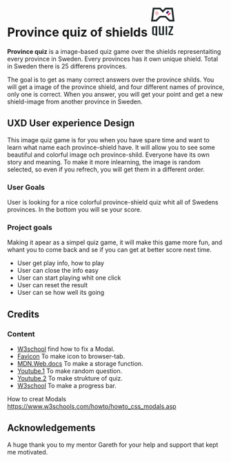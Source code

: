 # Province quiz of shields ![Logo](assets/images/logo.png)

**Province quiz** is a image-based quiz game over the shields representaiting every province in Sweden. Every provinces has it own unique shield. Total in Sweden there is 25 differens provinces.

The goal is to get as many correct answers over the province shilds. You will get a image of the province shield, and four different names of province, only one is correct. When you answer, you will get your point and get a new shield-image from another province in Sweden.


## UXD User experience Design

This image quiz game is for you when you have spare time and want to learn what name each province-shield have. It will allow you to see some beautiful and colorful image och province-shild. Everyone have its own story and meaning. To make it more inlearning, the image is random selected, so even if you refrech, you will get them in a different order.

### User Goals

User is looking for a nice colorful province-shield quiz whit all of Swedens provinces. In the bottom you will se your score.

### Project goals

Making it apear as a simpel quiz game, it will make this game more fun, and whant you to come back and se if you can get at better score next time.

- User get play info, how to play
- User can close the info easy
- User can start playing whit one click
- User can reset the result
- User can se how well its going

## Credits

### Content

- [W3school](https://www.w3schools.com/) find how to fix a Modal.
- [Favicon](http://favicon.io/) To make icon to browser-tab.
- [MDN.Web.docs](https://developer.mozilla.org/en-US/docs/Web/API/Storage) To make a storage function.
- [Youtube.1](https://www.youtube.com/watch?v=ykszkgydoG4&list=FLruW0TYzckk7aRMpw8_TgFg&index=1) To make random question.
- [Youtube.2](https://www.youtube.com/watch?v=R1S_NhKkvGA) To make strukture of quiz.
- [W3school](https://www.w3schools.com/howto/tryit.asp?filename=tryhow_js_progressbar_3) To make a progress bar.

How to creat Modals
https://www.w3schools.com/howto/howto_css_modals.asp

## Acknowledgements

A huge thank you to my mentor Gareth for your help and support that kept me motivated.